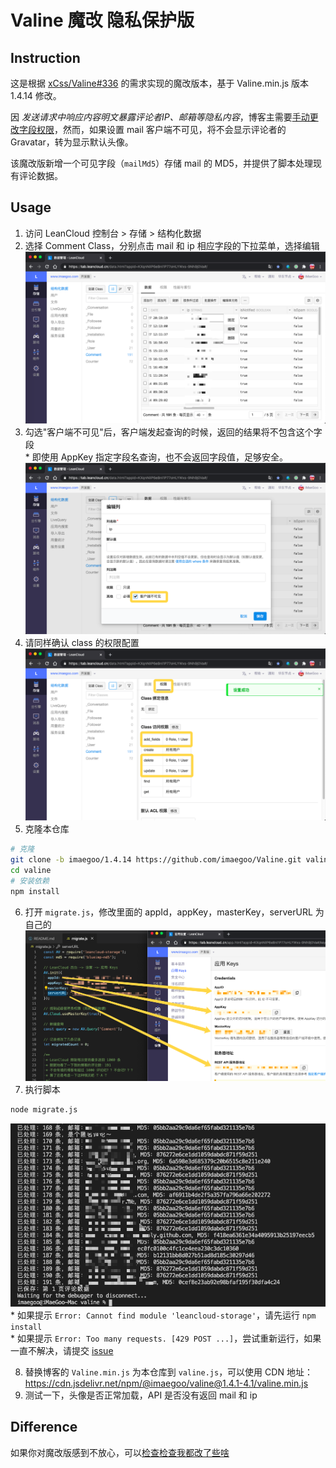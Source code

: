 # Valine 魔改 隐私保护版

## Instruction

这是根据 [xCss/Valine#336](https://github.com/xCss/Valine/issues/336) 的需求实现的魔改版本，基于 Valine.min.js 版本 1.4.14 修改。

因 *发送请求中响应内容明文暴露评论者IP、邮箱等隐私内容*，博客主需要[手动更改字段权限](https://leancloud.cn/docs/data_security.html#hash723958571)，然而，如果设置 mail 客户端不可见，将不会显示评论者的 Gravatar，转为显示默认头像。

该魔改版新增一个可见字段（`mailMd5`）存储 mail 的 MD5，并提供了脚本处理现有评论数据。

## Usage

1. 访问 LeanCloud 控制台 > 存储 > 结构化数据
2. 选择 Comment Class，分别点击 mail 和 ip 相应字段的下拉菜单，选择编辑
![](./img/QQ20200808-011418.png)
3. 勾选"客户端不可见"后，客户端发起查询的时候，返回的结果将不包含这个字段<br>
\* 即使用 AppKey 指定字段名查询，也不会返回字段值，足够安全。
![](./img/QQ20200808-011605.png)
4. 请同样确认 class 的权限配置
![](./img/QQ20200808-012251.png)
5. 克隆本仓库
``` sh
# 克隆
git clone -b imaegoo/1.4.14 https://github.com/imaegoo/Valine.git valine
cd valine
# 安装依赖
npm install
```
6. 打开 `migrate.js`，修改里面的 appId，appKey，masterKey，serverURL 为自己的
![](./img/QQ20200808-013448.png)
7. 执行脚本
``` sh
node migrate.js
```
![](./img/QQ20200808-013100.png)<br>
\* 如果提示 `Error: Cannot find module 'leancloud-storage'`，请先运行 `npm install`<br>
\* 如果提示 `Error: Too many requests. [429 POST ...]`，尝试重新运行，如果一直不解决，请提交 [issue](https://github.com/imaegoo/Valine/issues)

8. 替换博客的 `Valine.min.js` 为本仓库到 `valine.js`，可以使用 CDN 地址：<br>
https://cdn.jsdelivr.net/npm/@imaegoo/valine@1.4.1-4.1/valine.min.js
9. 测试一下，头像是否正常加载，API 是否没有返回 mail 和 ip

## Difference

如果你对魔改版感到不放心，可以[检查检查我都改了些啥](https://github.com/imaegoo/Valine/commit/87b56361a30fe2b806ebb56154559141ffca34cb)
